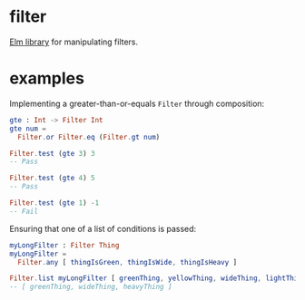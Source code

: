 # filter
[Elm library](https://package.elm-lang.org/packages/red-g/filter/latest/Filter) for manipulating filters.

# examples
Implementing a greater-than-or-equals `Filter` through composition:
```elm
gte : Int -> Filter Int
gte num =
  Filter.or Filter.eq (Filter.gt num)

Filter.test (gte 3) 3
-- Pass

Filter.test (gte 4) 5
-- Pass

Filter.test (gte 1) -1
-- Fail
```

Ensuring that one of a list of conditions is passed:
```elm
myLongFilter : Filter Thing
myLongFilter =
  Filter.any [ thingIsGreen, thingIsWide, thingIsHeavy ]

Filter.list myLongFilter [ greenThing, yellowThing, wideThing, lightThing, heavyThing ]
-- [ greenThing, wideThing, heavyThing ]
```